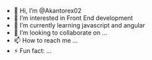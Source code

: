 - 👋 Hi, I’m @Akantorex02
- 👀 I’m interested in Front End development
- 🌱 I’m currently learning javascript and angular
- 💞️ I’m looking to collaborate on ...
- 📫 How to reach me ...
- ⚡ Fun fact: ...

<!---
Akantorex02/Akantorex02 is a ✨ special ✨ repository because its `README.md` (this file) appears on your GitHub profile.
You can click the Preview link to take a look at your changes.
--->
